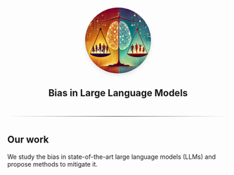 <div style="text-align: center; margin-top: 20px;">
  <img src="logo.jpeg" alt="Bias" style="border-radius: 50%; width: 150px; height: 150px; box-shadow: 0 4px 8px rgba(0, 0, 0, 0.1);">
  <h2>Bias in Large Language Models</h2>
</div>

<hr style="border: none; height: 1px; background: linear-gradient(to right, rgba(0, 0, 0, 0), rgba(0, 0, 0, 0.75), rgba(0, 0, 0, 0)); margin: 40px 0;">

## Our work

We study the bias in state-of-the-art large language models (LLMs) and propose methods to mitigate it.

<!-- ## Publication

- [Investigating Subtler Biases in LLMs: Ageism, Beauty, Institutional, and Nationality Bias in Generative Models](https://arxiv.org/abs/2309.08902)
- ["Global is Good, Local is Bad?": Understanding Brand Bias in LLMs](https://arxiv.org/abs/2406.13997)

## Team

Contact for work

- Gene Louis Kim: genekim@usf.edu
- Mahammed Kamruzzaman: kamruzzaman1@usf.edu
- Hieu Nguyen: hieuminhnguyen@usf.edu -->
